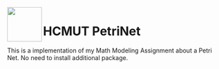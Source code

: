 <img align="left" width="80" height="80" src="https://github.com/vy-nguyenlethao0510/HCMUT_CSE_POS_2.0/blob/hai/SoftwareReport/R/REPORT/Logo-BK.png">

# HCMUT PetriNet
This is a implementation of my Math Modeling Assignment about a Petri Net. No need to install additional package. 
